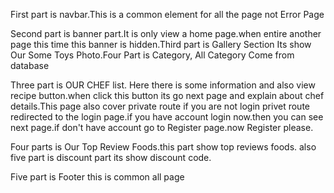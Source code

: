 
First part is navbar.This is a common element for all the page not Error Page

Second part is banner part.It is only view a home page.when entire another page this time this banner is hidden.Third part is Gallery Section Its show Our Some Toys Photo.Four Part is Category, All Category Come from database

Three part is OUR CHEF list. Here there is some information and also view recipe button.when click this button its go next page and explain about chef details.This page also cover private route if you are not login privet route redirected to the login page.if you have account login now.then you can see next page.if don't have account go to Register page.now Register please.

Four parts is Our Top Review Foods.this part show top reviews foods. also five part is discount part its show discount code.

Five part is Footer this is common all page